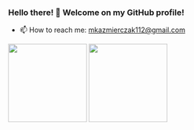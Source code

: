 ### Hello there! 👋 Welcome on my GitHub profile!

- 📫 How to reach me: mkazmierczak112@gmail.com


<div>
    <img src="https://github-readme-stats.vercel.app/api/top-langs/?username=mKazmierczak1&langs_count=30&layout=compact&show_icons=true&icon_color=34abeb&theme=radical&hide=Dockerfile,Assembly,CMake" height="160"/>
    <img src="https://github-readme-stats.vercel.app/api?username=mKazmierczak1&show_icons=true&theme=radical" height="160"/>
</div>
